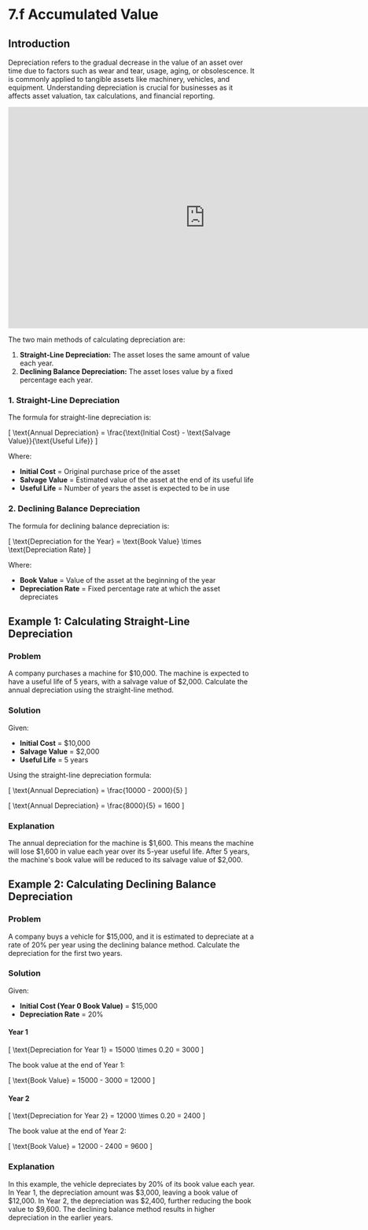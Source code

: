 # 7.f Accumulated Value

## Introduction

Depreciation refers to the gradual decrease in the value of an asset over time due to factors such as wear and tear, usage, aging, or obsolescence. It is commonly applied to tangible assets like machinery, vehicles, and equipment. Understanding depreciation is crucial for businesses as it affects asset valuation, tax calculations, and financial reporting.

<iframe src="https://www.youtube.com/embed?playlist=5n_JBf-9ohAQ&fs=1" width="800" height="450" allowfullscreen="allowfullscreen"
        mozallowfullscreen="mozallowfullscreen" 
        msallowfullscreen="msallowfullscreen" 
        oallowfullscreen="oallowfullscreen" 
        webkitallowfullscreen="webkitallowfullscreen" frameborder="0"></iframe> 

The two main methods of calculating depreciation are:
1. **Straight-Line Depreciation:** The asset loses the same amount of value each year.
2. **Declining Balance Depreciation:** The asset loses value by a fixed percentage each year.

### 1. Straight-Line Depreciation

The formula for straight-line depreciation is:

\[
\text{Annual Depreciation} = \frac{\text{Initial Cost} - \text{Salvage Value}}{\text{Useful Life}}
\]

Where:
- **Initial Cost** = Original purchase price of the asset
- **Salvage Value** = Estimated value of the asset at the end of its useful life
- **Useful Life** = Number of years the asset is expected to be in use

### 2. Declining Balance Depreciation

The formula for declining balance depreciation is:

\[
\text{Depreciation for the Year} = \text{Book Value} \times \text{Depreciation Rate}
\]

Where:
- **Book Value** = Value of the asset at the beginning of the year
- **Depreciation Rate** = Fixed percentage rate at which the asset depreciates

## Example 1: Calculating Straight-Line Depreciation

### Problem
A company purchases a machine for $10,000. The machine is expected to have a useful life of 5 years, with a salvage value of $2,000. Calculate the annual depreciation using the straight-line method.

### Solution
Given:
- **Initial Cost** = $10,000
- **Salvage Value** = $2,000
- **Useful Life** = 5 years

Using the straight-line depreciation formula:

\[
\text{Annual Depreciation} = \frac{10000 - 2000}{5}
\]

\[
\text{Annual Depreciation} = \frac{8000}{5} = 1600
\]

### Explanation
The annual depreciation for the machine is $1,600. This means the machine will lose $1,600 in value each year over its 5-year useful life. After 5 years, the machine's book value will be reduced to its salvage value of $2,000.

## Example 2: Calculating Declining Balance Depreciation

### Problem
A company buys a vehicle for $15,000, and it is estimated to depreciate at a rate of 20% per year using the declining balance method. Calculate the depreciation for the first two years.

### Solution
Given:
- **Initial Cost (Year 0 Book Value)** = $15,000
- **Depreciation Rate** = 20%

#### Year 1
\[
\text{Depreciation for Year 1} = 15000 \times 0.20 = 3000
\]

The book value at the end of Year 1:

\[
\text{Book Value} = 15000 - 3000 = 12000
\]

#### Year 2
\[
\text{Depreciation for Year 2} = 12000 \times 0.20 = 2400
\]

The book value at the end of Year 2:

\[
\text{Book Value} = 12000 - 2400 = 9600
\]

### Explanation
In this example, the vehicle depreciates by 20% of its book value each year. In Year 1, the depreciation amount was $3,000, leaving a book value of $12,000. In Year 2, the depreciation was $2,400, further reducing the book value to $9,600. The declining balance method results in higher depreciation in the earlier years.
